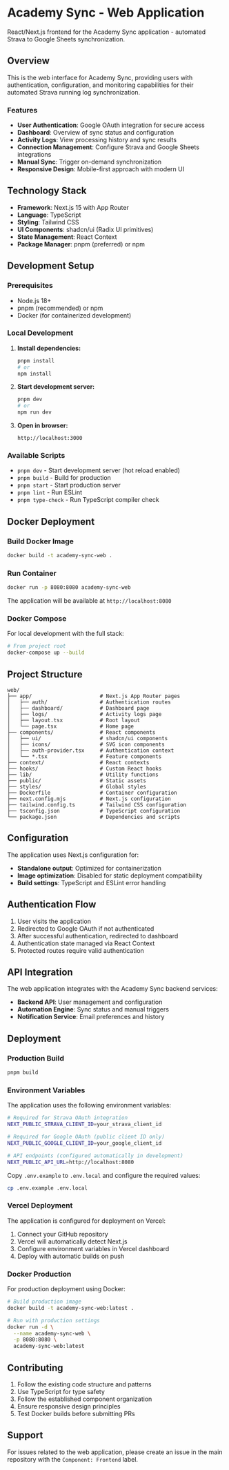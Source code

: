 # Academy Sync - Web Application

React/Next.js frontend for the Academy Sync application - automated Strava to Google Sheets synchronization.

## Overview

This is the web interface for Academy Sync, providing users with authentication, configuration, and monitoring capabilities for their automated Strava running log synchronization.

### Features

- **User Authentication**: Google OAuth integration for secure access
- **Dashboard**: Overview of sync status and configuration
- **Activity Logs**: View processing history and sync results
- **Connection Management**: Configure Strava and Google Sheets integrations
- **Manual Sync**: Trigger on-demand synchronization
- **Responsive Design**: Mobile-first approach with modern UI

## Technology Stack

- **Framework**: Next.js 15 with App Router
- **Language**: TypeScript
- **Styling**: Tailwind CSS
- **UI Components**: shadcn/ui (Radix UI primitives)
- **State Management**: React Context
- **Package Manager**: pnpm (preferred) or npm

## Development Setup

### Prerequisites

- Node.js 18+ 
- pnpm (recommended) or npm
- Docker (for containerized development)

### Local Development

1. **Install dependencies:**
   ```bash
   pnpm install
   # or
   npm install
   ```

2. **Start development server:**
   ```bash
   pnpm dev
   # or
   npm run dev
   ```

3. **Open in browser:**
   ```
   http://localhost:3000
   ```

### Available Scripts

- `pnpm dev` - Start development server (hot reload enabled)
- `pnpm build` - Build for production
- `pnpm start` - Start production server
- `pnpm lint` - Run ESLint
- `pnpm type-check` - Run TypeScript compiler check

## Docker Deployment

### Build Docker Image

```bash
docker build -t academy-sync-web .
```

### Run Container

```bash
docker run -p 8080:8080 academy-sync-web
```

The application will be available at `http://localhost:8080`

### Docker Compose

For local development with the full stack:

```bash
# From project root
docker-compose up --build
```

## Project Structure

```
web/
├── app/                      # Next.js App Router pages
│   ├── auth/                 # Authentication routes
│   ├── dashboard/            # Dashboard page
│   ├── logs/                 # Activity logs page
│   ├── layout.tsx            # Root layout
│   └── page.tsx              # Home page
├── components/               # React components
│   ├── ui/                   # shadcn/ui components
│   ├── icons/                # SVG icon components
│   ├── auth-provider.tsx     # Authentication context
│   └── *.tsx                 # Feature components
├── context/                  # React contexts
├── hooks/                    # Custom React hooks
├── lib/                      # Utility functions
├── public/                   # Static assets
├── styles/                   # Global styles
├── Dockerfile                # Container configuration
├── next.config.mjs           # Next.js configuration
├── tailwind.config.ts        # Tailwind CSS configuration
├── tsconfig.json             # TypeScript configuration
└── package.json              # Dependencies and scripts
```

## Configuration

The application uses Next.js configuration for:

- **Standalone output**: Optimized for containerization
- **Image optimization**: Disabled for static deployment compatibility
- **Build settings**: TypeScript and ESLint error handling

## Authentication Flow

1. User visits the application
2. Redirected to Google OAuth if not authenticated
3. After successful authentication, redirected to dashboard
4. Authentication state managed via React Context
5. Protected routes require valid authentication

## API Integration

The web application integrates with the Academy Sync backend services:

- **Backend API**: User management and configuration
- **Automation Engine**: Sync status and manual triggers
- **Notification Service**: Email preferences and history

## Deployment

### Production Build

```bash
pnpm build
```

### Environment Variables

The application uses the following environment variables:

```bash
# Required for Strava OAuth integration
NEXT_PUBLIC_STRAVA_CLIENT_ID=your_strava_client_id

# Required for Google OAuth (public client ID only)
NEXT_PUBLIC_GOOGLE_CLIENT_ID=your_google_client_id

# API endpoints (configured automatically in development)
NEXT_PUBLIC_API_URL=http://localhost:8080
```

Copy `.env.example` to `.env.local` and configure the required values:

```bash
cp .env.example .env.local
```

### Vercel Deployment

The application is configured for deployment on Vercel:

1. Connect your GitHub repository
2. Vercel will automatically detect Next.js
3. Configure environment variables in Vercel dashboard
4. Deploy with automatic builds on push

### Docker Production

For production deployment using Docker:

```bash
# Build production image
docker build -t academy-sync-web:latest .

# Run with production settings
docker run -d \
  --name academy-sync-web \
  -p 8080:8080 \
  academy-sync-web:latest
```

## Contributing

1. Follow the existing code structure and patterns
2. Use TypeScript for type safety
3. Follow the established component organization
4. Ensure responsive design principles
5. Test Docker builds before submitting PRs

## Support

For issues related to the web application, please create an issue in the main repository with the `Component: Frontend` label.